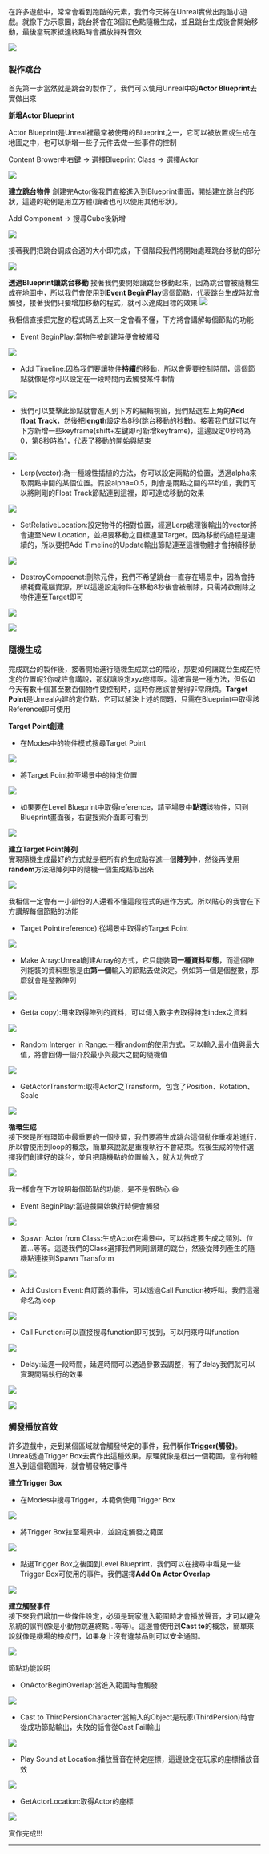 在許多遊戲中，常常會看到跑酷的元素，我們今天將在Unreal實做出跑酷小遊戲。就像下方示意圖，跳台將會在3個紅色點隨機生成，並且跳台生成後會開始移動，最後當玩家抵達終點時會播放特殊音效

![](https://i.imgur.com/KtC8CpD.png)

### 製作跳台
首先第一步當然就是跳台的製作了，我們可以使用Unreal中的**Actor Blueprint**去實做出來

<b>新增Actor Blueprint</b>

Actor Blueprint是Unreal裡最常被使用的Blueprint之一，它可以被放置或生成在地圖之中，也可以新增一些子元件去做一些事件的控制

Content Brower中右鍵 -> 選擇Blueprint Class -> 選擇Actor

![](https://i.imgur.com/susT5ui.png)


<b>建立跳台物件</b>
創建完Actor後我們直接進入到Blueprint畫面，開始建立跳台的形狀，這邊的範例是用立方體(讀者也可以使用其他形狀)。

Add Component -> 搜尋Cube後新增 

![](https://i.imgur.com/XDsyVMo.png)

接著我們把跳台調成合適的大小即完成，下個階段我們將開始處理跳台移動的部分

![](https://i.imgur.com/bYUcBtq.png)

<b>透過Blueprint讓跳台移動</b>
接著我們要開始讓跳台移動起來，因為跳台會被隨機生成在地圖中，所以我們會使用到**Event BeginPlay**這個節點，代表跳台生成時就會觸發，接著我們只要增加移動的程式，就可以達成目標的效果
![](https://i.imgur.com/M4iy64R.png)

我相信直接把完整的程式碼丟上來一定會看不懂，下方將會講解每個節點的功能

- Event BeginPlay:當物件被創建時便會被觸發

![](https://i.imgur.com/seUhSz2.png)

- Add Timeline:因為我們要讓物件**持續**的移動，所以會需要控制時間，這個節點就像是你可以設定在一段時間內去觸發某件事情

![](https://i.imgur.com/IOius5v.png)

- 我們可以雙擊此節點就會進入到下方的編輯視窗，我們點選左上角的**Add float Track**，然後把**length**設定為8秒(跳台移動的秒數)。接著我們就可以在下方新增一些keyframe(shift+左鍵即可新增keyframe)，這邊設定0秒時為0，第8秒時為1，代表了移動的開始與結束

![](https://i.imgur.com/yxFRpFI.png)

- Lerp(vector):為一種線性插植的方法，你可以設定兩點的位置，透過alpha來取兩點中間的某個位置。假設alpha=0.5，則會是兩點之間的平均值，我們可以將剛剛的Float Track節點連到這裡，即可達成移動的效果

![](https://i.imgur.com/fZ5GtWN.png)

- SetRelativeLocation:設定物件的相對位置，經過Lerp處理後輸出的vector將會連至New Location，並把要移動之目標連至Target。因為移動的過程是連續的，所以要把Add Timeline的Update輸出節點連至這裡物體才會持續移動

![](https://i.imgur.com/cevM4F8.png)

- DestroyCompoenet:刪除元件，我們不希望跳台一直存在場景中，因為會持續耗費電腦資源，所以這邊設定物件在移動8秒後會被刪除，只需將欲刪除之物件連至Target即可

![](https://i.imgur.com/pmbezOk.png)

![](https://i.imgur.com/Or1JMaL.png)

### 隨機生成
完成跳台的製作後，接著開始進行隨機生成跳台的階段，那要如何讓跳台生成在特定的位置呢?你或許會講說，那就讓設定xyz座標啊。這確實是一種方法，但假如今天有數十個甚至數百個物件要控制時，這時你應該會覺得非常麻煩。**Target Point**是Unreal內建的定位點，它可以解決上述的問題，只需在Blueprint中取得該Reference即可使用

<b>Target Point創建</b>

- 在Modes中的物件模式搜尋Target Point

![](https://i.imgur.com/elLBPDD.png)
- 將Target Point拉至場景中的特定位置

![](https://i.imgur.com/5lmkUoL.png)
- 如果要在Level Blueprint中取得reference，請至場景中**點選**該物件，回到Blueprint畫面後，右鍵搜索介面即可看到

![](https://i.imgur.com/52bNzNV.png)

<b>建立Target Point陣列</b><br>
實現隨機生成最好的方式就是把所有的生成點存進一個**陣列**中，然後再使用**random**方法把陣列中的隨機一個生成點取出來

![](https://i.imgur.com/VhFxfR5.png)

我相信一定會有一小部份的人還看不懂這段程式的運作方式，所以貼心的我會在下方講解每個節點的功能

- Target Point(reference):從場景中取得的Target Point

![](https://i.imgur.com/lfW3Gwt.png)
- Make Array:Unreal創建Array的方式，它只能裝**同一種資料型態**，而這個陣列能裝的資料型態是由**第一個**輸入的節點去做決定。例如第一個是個整數，那麼就會是整數陣列

![](https://i.imgur.com/wc5hhVb.png)
- Get(a copy):用來取得陣列的資料，可以傳入數字去取得特定index之資料

![](https://i.imgur.com/M8vPKcu.png)
- Random Interger in Range:一種random的使用方式，可以輸入最小值與最大值，將會回傳一個介於最小與最大之間的隨機值

![](https://i.imgur.com/GfU5chB.png)

- GetActorTransform:取得Actor之Transform，包含了Position、Rotation、Scale

![](https://i.imgur.com/37lXGAh.png)

<b>循環生成</b><br>
接下來是所有環節中最重要的一個步驟，我們要將生成跳台這個動作重複地進行，所以會使用到loop的概念，簡單來說就是重複執行不會結束。然後生成的物件選擇我們創建好的跳台，並且把隨機點的位置輸入，就大功告成了

![](https://i.imgur.com/EAR9j5Q.png)

我一樣會在下方說明每個節點的功能，是不是很貼心 :satisfied: 

- Event BeginPlay:當遊戲開始執行時便會觸發

![](https://i.imgur.com/D1DjeWO.png)
- Spawn Actor from Class:生成Actor在場景中，可以指定要生成之類別、位置...等等。這邊我們的Class選擇我們剛剛創建的跳台，然後從陣列產生的隨機點連接到Spawn Transform

![](https://i.imgur.com/dolO9AT.png)
- Add Custom Event:自訂義的事件，可以透過Call Function被呼叫。我們這邊命名為loop

![](https://i.imgur.com/kLxG8Iy.png)
- Call Function:可以直接搜尋function即可找到，可以用來呼叫function

![](https://i.imgur.com/qcH7OmN.png)
- Delay:延遲一段時間，延遲時間可以透過參數去調整，有了delay我們就可以實現間隔執行的效果

![](https://i.imgur.com/qbym23t.png)

![](https://i.imgur.com/Or1JMaL.png)

### 觸發播放音效
許多遊戲中，走到某個區域就會觸發特定的事件，我們稱作**Trigger(觸發)**。Unreal透過Trigger Box去實作出這種效果，原理就像是框出一個範圍，當有物體進入到這個範圍時，就會觸發特定事件

<b>建立Trigger Box</b>

- 在Modes中搜尋Trigger，本範例使用Trigger Box

![](https://i.imgur.com/L8y6Dmm.png)
- 將Trigger Box拉至場景中，並設定觸發之範圍

![](https://i.imgur.com/wYyVSf4.png)
- 點選Trigger Box之後回到Level Blueprint，我們可以在搜尋中看見一些Trigger Box可使用的事件。我們選擇**Add On Actor Overlap**

![](https://i.imgur.com/M9wsffv.png)

<b>建立觸發事件</b><br>
接下來我們增加一些條件設定，必須是玩家進入範圍時才會播放聲音，才可以避免系統的誤判(像是小動物跳進終點...等等)。這邊會使用到**Cast to**的概念，簡單來說就像是機場的檢疫門，如果身上沒有違禁品則可以安全通關。

![](https://i.imgur.com/e4iUwxF.png)

節點功能說明
- OnActorBeginOverlap:當進入範圍時會觸發

![](https://i.imgur.com/X7rUEYM.png)
- Cast to ThirdPersionCharacter:當輸入的Object是玩家(ThirdPersion)時會從成功節點輸出，失敗的話會從Cast Fail輸出

![](https://i.imgur.com/1fmZnqj.png)
- Play Sound at Location:播放聲音在特定座標，這邊設定在玩家的座標播放音效

![](https://i.imgur.com/B8vQEfs.png)
- GetActorLocation:取得Actor的座標

![](https://i.imgur.com/0IjGULY.png)

實作完成!!!

---